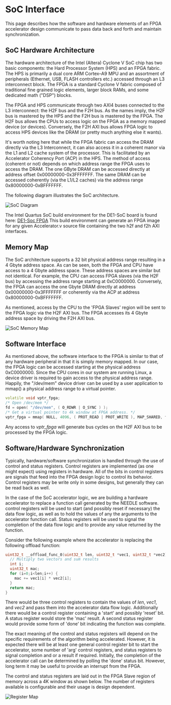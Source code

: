 # SoC Interface

This page describes how the software and hardware elements of an FPGA accelerator design communicate to pass data back and forth and maintain synchronization.

## SoC Hardware Architecture

The hardware architecture of the Intel (Altera) Cyclone V SoC chip has two basic components: the Hard Processor System (HPS) and an FPGA fabric.  The HPS is primarily a dual core ARM Cortex–A9 MPU and an assortment of peripherals (Ethernet, USB, FLASH controllers etc.) accessed through an L3 interconnect block.  The FPGA is a standard Cyclone V fabric composed of traditional fine grained logic elements, larger block RAMs, and some dedicated math ("DSP") blocks.

The FPGA and HPS communicate through two AXI4 buses connected to the L3 interconnect: the H2F bus and the F2H bus.  As the names imply, the H2F bus is mastered by the HPS and the F2H bus is mastered by the FPGA.  The H2F bus allows the CPUs to access logic on the FPGA as a memory mapped device (or devices).  Conversely, the F2H AXI bus allows FPGA logic to access HPS devices like the DRAM (or pretty much anything else it wants).  

It's worth noting here that while the FPGA fabric can access the DRAM directly via the L3 Interconnect, it can also access it in a coherent manor via the L1 and L2 cache system of the processor.  This is facilitated by an Accelerator Coherency Port (ACP) in the HPS. The method of access (coherent or not) depends on which address range the FPGA uses to access the DRAM.  The one GByte DRAM can be accessed directly at address offset 0x00000000-0x3FFFFFFF.  The same DRAM can be accessed coherently (via the L1/L2 caches) via the address range 0x80000000-0xBFFFFFFF.

The following diagram illustrates the SoC architecture.

![SoC Diagram](https://www.dropbox.com/s/dqogv84pv6j4pq9/socDiagram.png?raw=1)

The Intel Quartus SoC build environment for the DE1-SoC board is found here:
[DE1-Soc FPGA]()
This build environment can generate an FPGA image for any given Accelerator.v source file containing the two h2f and f2h AXI interfaces.

## Memory Map
The SoC architecture supports a 32 bit physical address range resulting in a 4 Gbyte address space.  As can be seen, both the FPGA and CPU have access to a 4 Gbyte address space.  These address spaces are similar but not identical. For example, the CPU can access FPGA slaves (via the H2F bus) by accessing the address range starting at 0xC0000000.  Conversely, the FPGA can access the one Gbyte DRAM directly at address 0x00000000-0x3FFFFFFF or coherently via the ACP at address 0x80000000-0xBFFFFFFF.

As mentioned, access by the CPU to the 'FPGA Slaves' region will be sent to the FPGA logic via the H2F AXI bus.  The FPGA accesses its 4 Gbyte address space by driving the F2H AXI bus.

![SoC Memory Map](https://www.dropbox.com/s/30zs2ftfliruvd5/memoryMap.png?raw=1)

## Software Interface
As mentioned above, the software interface to the FPGA is similar to that of any hardware peripheral in that it is simply memory mapped.  In our case, the FPGA logic can be accessed starting at the physical address 0xC0000000.  Since the CPU cores in our system are running Linux, a device driver is required to gain access to the physical address range. Happily, the "/dev/mem" device driver can be used by a user application to mmap() a physical address range to a virtual pointer.

``` c++
volatile void vptr_fpga;
/* Open /dev/mem */
fd = open( "/dev/mem", ( O_RDWR | O_SYNC ) );
/* Get a virtual pointer to 4k window at FPGA address. */
vptr_fpga = mmap( NULL, 4096, ( PROT_READ | PROT_WRITE ), MAP_SHARED, fd, 0xC0000000 );
```
Any access to *vptr_fpga* will generate bus cycles on the H2F AXI bus to be processed by the FPGA logic.

## Software/Hardware Synchronization

Typically, hardware/software synchronization is handled through the use of control and status registers. Control registers are implemented (as one might expect) using registers in hardware.  All of the bits in control registers are signals that feed into the FPGA design logic to control its behavior.  Control registers may be write only in some designs, but generally they can be read back as well.  

In the case of the SoC accelerator logic, we are building a hardware accelerator to replace a function call generated by the NEEDLE software.  control registers will be used to start (and possibly reset if necessary) the data flow logic, as well as to hold the values of any the arguments to the accelerator function call. Status registers will be used to signal the completion of the data flow logic and to provide any value returned by the function.

Consider the following example where the accelerator is replacing the following offload function:

``` c++
uint32_t __offload_func_0(uint32_t len, uint32_t *vec1, uint32_t *vec2) {
  // Multiply two vectors and sum results
  int i;
  uint32_t mac;
  for (i=0;i<len;i++) {
    mac += vec1[i] * vec2[i];
  }
  return mac;
}
```

There would be three control registers to contain the values of *len*, *vec1*, and *vec2* and pass them into the accelerator data flow logic.  Additionally there would be a control register containing a 'start' and possibly 'reset' bit.  A status register would store the 'mac' result.  A second status register would provide some form of 'done' bit indicating the function was complete.

The exact meaning of the control and status registers will depend on the specific requirements of the algorithm being accelerated.  However, it is expected there will be at least one general control register bit to start the accelerator, some number of 'arg' control registers, and status registers to signal completion and or a result if required.  Initially, the completion of the accelerator call can be determined by polling the 'done' status bit. However, long term it may be useful to provide an interrupt from the FPGA.

The control and status registers are laid out in the FPGA Slave region of memory across a 4K window as shown below.  The number of registers available is configurable and their usage is design dependent.

![Register Map](https://www.dropbox.com/s/1iv9sqvs4tmto6v/regMap.png?raw=1)

